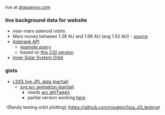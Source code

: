 live at [drassenov.com](http://drassenov.com)

### live background data for website

- near-mars asteroid orbits
- Mars moves between 1.38 AU and 1.66 AU (avg 1.52 AU) - [source](http://www.universetoday.com/15462/how-far-are-the-planets-from-the-sun/)
- [Asterank API](http://www.asterank.com/api)
  - [example query](http://www.asterank.com/api/asterank?query={%22e%22:{%22$lt%22:0.1},%22i%22:{%22$lt%22:4},%22a%22:{%22$lt%22:1.6,%22$gt%22:1.4}}&limit=10)
  - based on [this CGI version](http://ssd.jpl.nasa.gov/sbdb.cgi)
- [Inner Solar System Orbit](http://ssd.jpl.nasa.gov/?ss_inner)

### gists

- [LSSS live JPL data (partial)](https://gist.github.com/endeavor85/336b5c24f72100b3ee88)
  - [svg arc animation (partial)](https://gist.github.com/endeavor85/c8528d8bb5ef10dca8b2)
    - needs [arc attrTween](http://bl.ocks.org/mbostock/5100636)
    - partial version working [here](https://gist.github.com/endeavor85/edca8a3f52c14b5b6b55)

-[Randy testing orbit plotting] (https://github.com/rosalesr/lsss_d3_testing)
